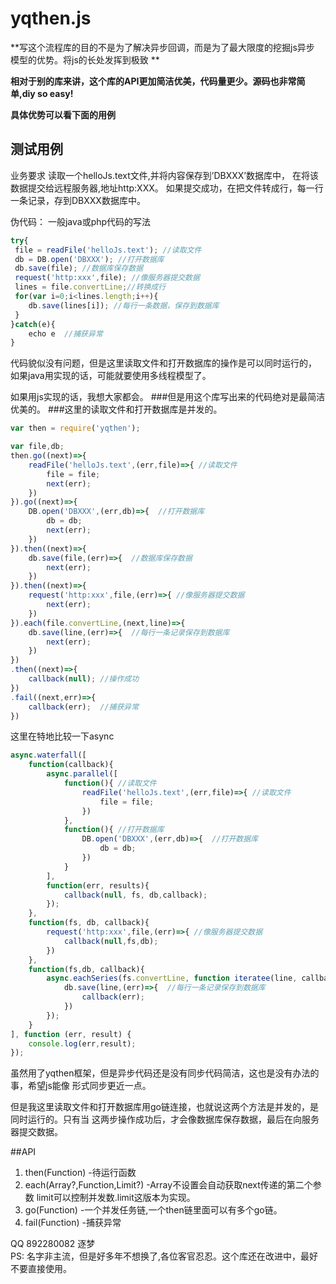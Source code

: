 yqthen.js
====
**写这个流程库的目的不是为了解决异步回调，而是为了最大限度的挖掘js异步
模型的优势。将js的长处发挥到极致 **

**相对于别的库来讲，这个库的API更加简洁优美，代码量更少。源码也非常简单,diy so easy!**

**具体优势可以看下面的用例**

## 测试用例
业务要求
读取一个helloJs.text文件,并将内容保存到’DBXXX’数据库中，
在将该数据提交给远程服务器,地址http:XXX。
如果提交成功，在把文件转成行，每一行一条记录，存到DBXXX数据库中。

伪代码：
一般java或php代码的写法

```js
try{
 file = readFile('helloJs.text'); //读取文件
 db = DB.open('DBXXX'); //打开数据库
 db.save(file); //数据库保存数据
 request('http:xxx',file); //像服务器提交数据
 lines = file.convertLine;//转换成行
 for(var i=0;i<lines.length;i++){
  	db.save(lines[i]); //每行一条数据，保存到数据库
 }
}catch(e){
	echo e  //捕获异常
}   
```

代码貌似没有问题，但是这里读取文件和打开数据库的操作是可以同时运行的，
如果java用实现的话，可能就要使用多线程模型了。

如果用js实现的话，我想大家都会。
###但是用这个库写出来的代码绝对是最简洁优美的。
###这里的读取文件和打开数据库是并发的。

```js
var then = require('yqthen');

var file,db;
then.go((next)=>{
	readFile('helloJs.text',(err,file)=>{ //读取文件
		file = file;
		next(err);
	})
}).go((next)=>{
	DB.open('DBXXX',(err,db)=>{  //打开数据库
		db = db;
		next(err);
	})
}).then((next)=>{
	db.save(file,(err)=>{  //数据库保存数据
		next(err);
	})
}).then((next)=>{
	request('http:xxx',file,(err)=>{ //像服务器提交数据
		next(err);
	})
}).each(file.convertLine,(next,line)=>{
	db.save(line,(err)=>{  //每行一条记录保存到数据库
		next(err);
	})
})
.then((next)=>{
	callback(null); //操作成功
})
.fail((next,err)=>{
	callback(err);  //捕获异常
})
```

这里在特地比较一下async

```js
async.waterfall([
	function(callback){
		async.parallel([
			function(){ //读取文件
				readFile('helloJs.text',(err,file)=>{ //读取文件
					file = file;
				})
			},
			function(){ //打开数据库
				DB.open('DBXXX',(err,db)=>{  //打开数据库
					db = db;
				})
			}
		],
		function(err, results){
			callback(null, fs, db,callback);
		});
	},
	function(fs, db, callback){
		request('http:xxx',file,(err)=>{ //像服务器提交数据
			callback(null,fs,db);
		})
	},
	function(fs,db, callback){
		async.eachSeries(fs.convertLine, function iteratee(line, callback) {
			db.save(line,(err)=>{  //每行一条记录保存到数据库
				callback(err);
			})
		});
	}
], function (err, result) {
	console.log(err,result);
});
```






虽然用了yqthen框架，但是异步代码还是没有同步代码简洁，这也是没有办法的事，希望js能像
形式同步更近一点。

但是我这里读取文件和打开数据库用go链连接，也就说这两个方法是并发的，是同时运行的。只有当
这两步操作成功后，才会像数据库保存数据，最后在向服务器提交数据。


##API
1. then(Function) -待运行函数
2. each(Array?,Function,Limit?) -Array不设置会自动获取next传递的第二个参数 limit可以控制并发数.limit这版本为实现。
3. go(Function) -一个并发任务链,一个then链里面可以有多个go链。
4. fail(Function) -捕获异常

QQ 892280082 逐梦  
PS: 名字非主流，但是好多年不想换了,各位客官忍忍。这个库还在改进中，最好不要直接使用。

